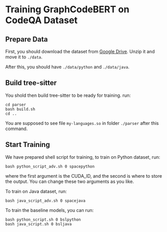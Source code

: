 # Training GraphCodeBERT on CodeQA Dataset

## Prepare Data
First, you should download the dataset from [Google Drive](https://drive.google.com/drive/folders/1i04sJNUHwMuDfMV2UfWeQG-Uv8MRw_qh?usp=sharing). Unzip it and move it to `./data`.

After this, you should have `./data/python` and `./data/java`.

## Build tree-sitter
You shold then build tree-sitter to be ready for training. run:
```
cd parser
bash build.sh
cd ..
```
You are supposed to see file `my-languages.so` in folder `./parser` after this command.

## Start Training
We have prepared shell script for training, to train on Python dataset, run:
```
bash python_script_adv.sh 0 spacepython
```
where the first argument is the CUDA_ID, and the second is where to store the output. You can change these two arguments as you like.

To train on Java dataset, run:
```
bash java_script_adv.sh 0 spacejava
```

To train the baseline models, you can run:
```
bash python_script.sh 0 bslpython
bash java_script.sh 0 bsljava
```
